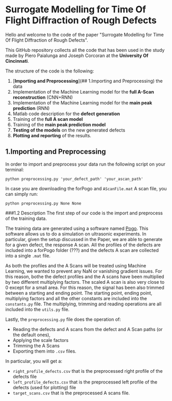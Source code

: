 # Surrogate Modelling for Time Of Flight Diffraction of Rough Defects 

Hello and welcome to the code of the paper "Surrogate Modelling for Time Of Flight Diffraction of Rough Defects". 


This GitHub repository collects all the code that has been used in the study made by Piero Paialunga and Joseph Corcoran at the __University Of Cincinnati__.

The structure of the code is the following: 

1. [__Importing and Preprocessing__](## 1.Importing and Preprocessing) the data 
2. Implementation of the Machine Learning model for the __full A-Scan reconstruction__ (CNN+RNN)
3. Implementation of the Machine Learning model for the __main peak prediction__ (RNN)
4. Matlab code description for the __defect generation__
5. Training of the __full A scan model__
6. Training of the __main peak prediction model__
7. __Testing of the models__ on the new generated defects
8. __Plotting and reporting__ of the results. 

## 1.Importing and Preprocessing
In order to import and preprocess your data run the following script on your terminal:
```
python preprocessing.py 'your_defect_path' 'your_ascan_path'
```
In case you are downloading the forPogo and `AScanFile.mat` A scan file, you can simply run:
```
python preprocessing.py None None
```
###1.2 Description
The first step of our code is the import and preprocess of the training data. 

The training data are generated using a software named [Pogo](http://www.pogo.software/). This software allows us to do a 
simulation on ultrasonic experiments. In particular, given the setup discussed in the Paper, we are able to generate for a given defect, the response A scan. 
All the profiles of the defects are included into a forPogo folder (???) and the defects A scan are collected into a single
`
.mat
`
file.

As both the profiles and the A Scans will be treated using Machine Learning, we wanted to prevent any NaN or vanishing gradient issues.
For this reason, bothe the defect profiles and the A scans have been multiplied by two different multiplying factors. 
The scaled A scan is also very close to 0 except for a small area. 
For this reason, the signal has been also trimmed between a starting and ending point. The starting point, ending point, multiplying factors and all the other constants are included into the 
`
constants.py
`
file. 
The multiplying, trimming and reading operations are all included into the `
utils.py
` file.

Lastly, the `preprocessing.py` file does the operation of:

* Reading the defects and A scans from the defect and A Scan paths (or the default ones), 
* Applying the scale factors 
* Trimming the A Scans
* Exporting them into `.csv` files. 

In particular, you will get a:

* `right_profile_defects.csv` that is the preprocessed right profile of the defects file 
* `left_profile_defects.csv` that is the preprocessed left profile of the defects (used for plotting) file
* `target_scans.csv` that is the preprocessed A scans file.




